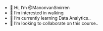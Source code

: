 - 👋 Hi, I’m @ManonvanSmirren
- 👀 I’m interested in walking
- 🌱 I’m currently learning Data Analytics..
- 💞️ I’m looking to collaborate on this course..

<!---
ManonvanSmirren/ManonvanSmirren is a ✨ special ✨ repository because its `README.md` (this file) appears on your GitHub profile.
You can click the Preview link to take a look at your changes.
--->
